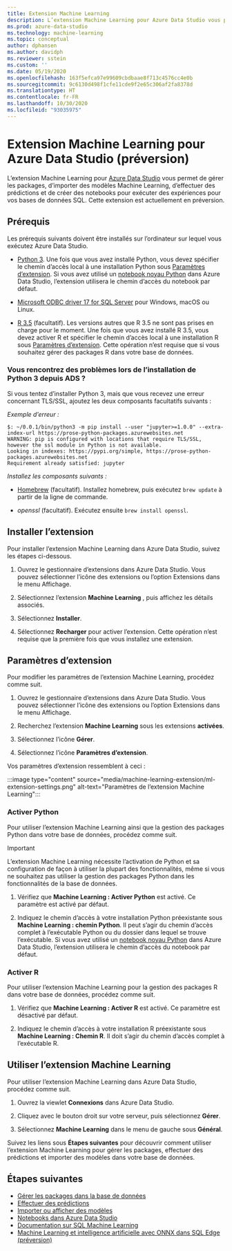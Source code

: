 ```yaml
---
title: Extension Machine Learning
description: L’extension Machine Learning pour Azure Data Studio vous permet de gérer les packages, d’importer des modèles Machine Learning, d’effectuer des prédictions et de créer des notebooks pour exécuter des expériences pour vos bases de données SQL.
ms.prod: azure-data-studio
ms.technology: machine-learning
ms.topic: conceptual
author: dphansen
ms.author: davidph
ms.reviewer: sstein
ms.custom: ''
ms.date: 05/19/2020
ms.openlocfilehash: 163f5efca97e99609cbdbaae8f713c4576cc4e0b
ms.sourcegitcommit: 9c6130d498f1cfe11cde9f2e65c306af2fa8378d
ms.translationtype: HT
ms.contentlocale: fr-FR
ms.lasthandoff: 10/30/2020
ms.locfileid: "93035975"
---
```

# <a name="machine-learning-extension-for-azure-data-studio-preview"></a>Extension Machine Learning pour Azure Data Studio (préversion)

L’extension Machine Learning pour [Azure Data Studio](../what-is-azure-data-studio.md) vous permet de gérer les packages, d’importer des modèles Machine Learning, d’effectuer des prédictions et de créer des notebooks pour exécuter des expériences pour vos bases de données SQL. Cette extension est actuellement en préversion.

## <a name="prerequisites"></a>Prérequis

Les prérequis suivants doivent être installés sur l’ordinateur sur lequel vous exécutez Azure Data Studio.

- [Python 3](https://www.python.org/downloads/). Une fois que vous avez installé Python, vous devez spécifier le chemin d’accès local à une installation Python sous [Paramètres d’extension](#settings). Si vous avez utilisé un [notebook noyau Python](../notebooks/notebooks-python-kernel.md) dans Azure Data Studio, l’extension utilisera le chemin d’accès du notebook par défaut.

- [Microsoft ODBC driver 17 for SQL Server](../../connect/odbc/download-odbc-driver-for-sql-server.md) pour Windows, macOS ou Linux.

- [R 3.5](https://www.r-project.org/) (facultatif). Les versions autres que R 3.5 ne sont pas prises en charge pour le moment. Une fois que vous avez installé R 3.5, vous devez activer R et spécifier le chemin d’accès local à une installation R sous [Paramètres d’extension](#settings). Cette opération n’est requise que si vous souhaitez gérer des packages R dans votre base de données.

### <a name="trouble-installing-python-3-from-within-ads"></a>Vous rencontrez des problèmes lors de l’installation de Python 3 depuis ADS ?

Si vous tentez d’installer Python 3, mais que vous recevez une erreur concernant TLS/SSL, ajoutez les deux composants facultatifs suivants :

_Exemple d’erreur :_
```
$: ~/0.0.1/bin/python3 -m pip install --user "jupyter>=1.0.0" --extra-index-url https://prose-python-packages.azurewebsites.net
WARNING: pip is configured with locations that require TLS/SSL, however the ssl module in Python is not available.
Looking in indexes: https://pypi.org/simple, https://prose-python-packages.azurewebsites.net
Requirement already satisfied: jupyter
```

_Installez les composants suivants :_

- [Homebrew](https://brew.sh) (facultatif). Installez homebrew, puis exécutez `brew update` à partir de la ligne de commande.

- *openssl* (facultatif). Exécutez ensuite `brew install openssl`.

## <a name="install-the-extension"></a>Installer l’extension

Pour installer l’extension Machine Learning dans Azure Data Studio, suivez les étapes ci-dessous.

1. Ouvrez le gestionnaire d’extensions dans Azure Data Studio. Vous pouvez sélectionner l’icône des extensions ou l’option Extensions dans le menu Affichage.

1. Sélectionnez l’extension **Machine Learning** , puis affichez les détails associés.

1. Sélectionnez **Installer**.

1. Sélectionnez **Recharger** pour activer l’extension. Cette opération n’est requise que la première fois que vous installez une extension.

<a name="settings"></a>

## <a name="extension-settings"></a>Paramètres d’extension

Pour modifier les paramètres de l’extension Machine Learning, procédez comme suit.

1. Ouvrez le gestionnaire d’extensions dans Azure Data Studio. Vous pouvez sélectionner l’icône des extensions ou l’option Extensions dans le menu Affichage.

1. Recherchez l’extension **Machine Learning** sous les extensions **activées**.

1. Sélectionnez l’icône **Gérer**.

1. Sélectionnez l’icône **Paramètres d’extension**.

Vos paramètres d’extension ressemblent à ceci :

:::image type="content" source="media/machine-learning-extension/ml-extension-settings.png" alt-text="Paramètres de l’extension Machine Learning":::

### <a name="enable-python"></a>Activer Python

Pour utiliser l’extension Machine Learning ainsi que la gestion des packages Python dans votre base de données, procédez comme suit.

> [!IMPORTANT]
> L’extension Machine Learning nécessite l’activation de Python et sa configuration de façon à utiliser la plupart des fonctionnalités, même si vous ne souhaitez pas utiliser la gestion des packages Python dans les fonctionnalités de la base de données.

1. Vérifiez que **Machine Learning : Activer Python** est activé. Ce paramètre est activé par défaut.

1. Indiquez le chemin d’accès à votre installation Python préexistante sous **Machine Learning : chemin Python**. Il peut s’agir du chemin d’accès complet à l’exécutable Python ou du dossier dans lequel se trouve l’exécutable. Si vous avez utilisé un [notebook noyau Python](../notebooks/notebooks-python-kernel.md) dans Azure Data Studio, l’extension utilisera le chemin d’accès du notebook par défaut.

### <a name="enable-r"></a>Activer R

Pour utiliser l’extension Machine Learning pour la gestion des packages R dans votre base de données, procédez comme suit.

1. Vérifiez que **Machine Learning : Activer R** est activé. Ce paramètre est désactivé par défaut.

1. Indiquez le chemin d’accès à votre installation R préexistante sous **Machine Learning : Chemin R**. Il doit s’agir du chemin d’accès complet à l’exécutable R. 

## <a name="use-the-machine-learning-extension"></a>Utiliser l’extension Machine Learning

Pour utiliser l’extension Machine Learning dans Azure Data Studio, procédez comme suit.

1. Ouvrez la viewlet **Connexions** dans Azure Data Studio.

1. Cliquez avec le bouton droit sur votre serveur, puis sélectionnez **Gérer**.

1. Sélectionnez **Machine Learning** dans le menu de gauche sous **Général**.

Suivez les liens sous **Étapes suivantes** pour découvrir comment utiliser l’extension Machine Learning pour gérer les packages, effectuer des prédictions et importer des modèles dans votre base de données.

## <a name="next-steps"></a>Étapes suivantes

- [Gérer les packages dans la base de données](machine-learning-extension-manage-packages.md)
- [Effectuer des prédictions](machine-learning-extension-predictions.md)
- [Importer ou afficher des modèles](machine-learning-extension-import-view-models.md)
- [Notebooks dans Azure Data Studio](../notebooks/notebooks-guidance.md)
- [Documentation sur SQL Machine Learning](../../machine-learning/index.yml)
- [Machine Learning et intelligence artificielle avec ONNX dans SQL Edge (préversion)](/azure/azure-sql-edge/onnx-overview)